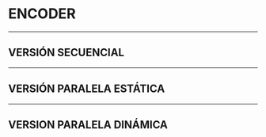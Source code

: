 # ENCODER
***
## VERSIÓN SECUENCIAL
***
## VERSIÓN PARALELA ESTÁTICA
***
## VERSION PARALELA DINÁMICA

